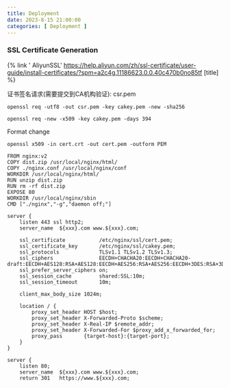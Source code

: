 ```yaml
---
title: Deployment
date: 2023-8-15 21:00:00
categories: [ Deployment ]
---
```


### SSL Certificate Generation

{% link '
AliyunSSL' https://help.aliyun.com/zh/ssl-certificate/user-guide/install-certificates/?spm=a2c4g.11186623.0.0.40c470b0no85tf [title] %}

证书签名请求(需要提交到CA机构验证): csr.pem

```shell
openssl req -utf8 -out csr.pem -key cakey.pem -new -sha256
```
                                                                                                                                                                                                                                                                                                                                                                                                                                                                                                                                                                                                                                                                                                                                                                                                                                                                                                   
```shell 
openssl req -new -x509 -key cakey.pem -days 394
```

Format change

```shell
openssl x509 -in cert.crt -out cert.pem -outform PEM
```

```nginx
FROM nginx:v2
COPY dist.zip /usr/local/nginx/html/
COPY ./nginx.conf /usr/local/nginx/conf
WORKDIR /usr/local/nginx/html/
RUN unzip dist.zip
RUN rm -rf dist.zip
EXPOSE 80
WORKDIR /usr/local/nginx/sbin
CMD ["./nginx","-g","daemon off;"]
```

```
server {
    listen 443 ssl http2;
    server_name  ${xxx}.com www.${xxx}.com;

    ssl_certificate           /etc/nginx/ssl/cert.pem;
    ssl_certificate_key       /etc/nginx/ssl/cakey.pem;
    ssl_protocols             TLSv1.1 TLSv1.2 TLSv1.3;
    ssl_ciphers               EECDH+CHACHA20:EECDH+CHACHA20-draft:EECDH+AES128:RSA+AES128:EECDH+AES256:RSA+AES256:EECDH+3DES:RSA+3DES:!MD5;
    ssl_prefer_server_ciphers on;
    ssl_session_cache         shared:SSL:10m;
    ssl_session_timeout       10m;

	client_max_body_size 1024m;

    location / {
        proxy_set_header HOST $host;
        proxy_set_header X-Forwarded-Proto $scheme;
        proxy_set_header X-Real-IP $remote_addr;
        proxy_set_header X-Forwarded-For $proxy_add_x_forwarded_for;
        proxy_pass       {target-host}:{target-port}; 
    }
}

server {
    listen 80;
    server_name  ${xxx}.com www.${xxx}.com;
	return 301   https://www.${xxx}.com;
```